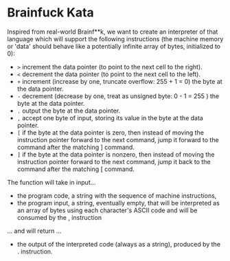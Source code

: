 # Brainfuck Kata

Inspired from real-world Brainf**k, we want to create an interpreter of that language which will support the following instructions (the machine memory or 'data' should behave like a potentially infinite array of bytes, initialized to 0):

 * `>` increment the data pointer (to point to the next cell to the right).
 * `<` decrement the data pointer (to point to the next cell to the left).
 * `+` increment (increase by one, truncate overflow: 255 + 1 = 0) the byte at the data pointer.
 * `-` decrement (decrease by one, treat as unsigned byte: 0 - 1 = 255 ) the byte at the data pointer.
 * `.` output the byte at the data pointer.
 * `,` accept one byte of input, storing its value in the byte at the data pointer.
 * `[` if the byte at the data pointer is zero, then instead of moving the instruction pointer forward to the next command, jump it forward to the command after the matching ] command.
 * `]` if the byte at the data pointer is nonzero, then instead of moving the instruction pointer forward to the next command, jump it back to the command after the matching [ command.

The function will take in input...

 * the program code, a string with the sequence of machine instructions,
 * the program input, a string, eventually empty, that will be interpreted as an array of bytes using each character's ASCII code and will be consumed by the , instruction

... and will return ...

 * the output of the interpreted code (always as a string), produced by the . instruction.
